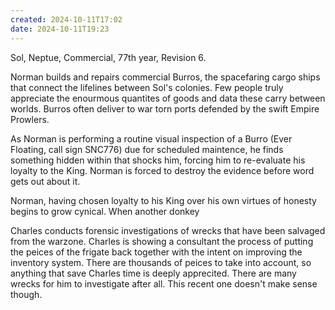 ```yaml
---
created: 2024-10-11T17:02
date: 2024-10-11T19:23
---
```

Sol, Neptue, Commercial, 77th year, Revision 6.

Norman builds and repairs commercial Burros, the spacefaring cargo ships that connect the lifelines between Sol's colonies. Few people truly appreciate the enourmous quantites of goods and data these carry between worlds. Burros often deliver to war torn ports defended by the swift Empire Prowlers.

As Norman is performing a routine visual inspection of a Burro (Ever Floating, call sign SNC776) due for scheduled maintence, he finds something hidden within that shocks him, forcing him to re-evaluate his loyalty to the King. Norman is forced to destroy the evidence before word gets out about it.

Norman, having chosen loyalty to his King over his own virtues of honesty begins to grow cynical. When another donkey

Charles conducts forensic investigations of wrecks that have been salvaged from the warzone. Charles is showing a consultant the process of putting the peices of the frigate back together with the intent on improving the inventory system. There are thousands of peices to take into account, so anything that save Charles time is deeply apprecited. There are many wrecks for him to investigate after all. This recent one doesn't make sense though.